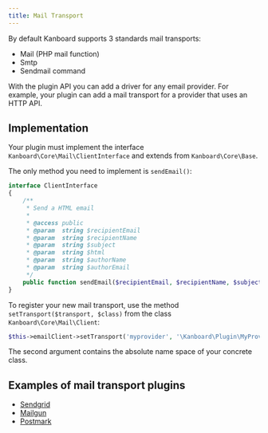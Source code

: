 ```yaml
---
title: Mail Transport
---
```


By default Kanboard supports 3 standards mail transports:

- Mail (PHP mail function)
- Smtp
- Sendmail command

With the plugin API you can add a driver for any email provider. For
example, your plugin can add a mail transport for a provider that uses
an HTTP API.

Implementation
--------------

Your plugin must implement the interface `Kanboard\Core\Mail\ClientInterface` and extends from `Kanboard\Core\Base`.

The only method you need to implement is `sendEmail()`:

```php
interface ClientInterface
{
    /**
     * Send a HTML email
     *
     * @access public
     * @param  string $recipientEmail
     * @param  string $recipientName
     * @param  string $subject
     * @param  string $html
     * @param  string $authorName
     * @param  string $authorEmail
     */
    public function sendEmail($recipientEmail, $recipientName, $subject, $html, $authorName, $authorEmail = '');
}
```

To register your new mail transport, use the method `setTransport($transport, $class)` from the class `Kanboard\Core\Mail\Client`:

```php
$this->emailClient->setTransport('myprovider', '\Kanboard\Plugin\MyProvider\MyEmailHandler');
```

The second argument contains the absolute name space of your concrete class.

Examples of mail transport plugins
----------------------------------

- [Sendgrid](https://github.com/kanboard/plugin-sendgrid)
- [Mailgun](https://github.com/kanboard/plugin-mailgun)
- [Postmark](https://github.com/kanboard/plugin-postmark)
